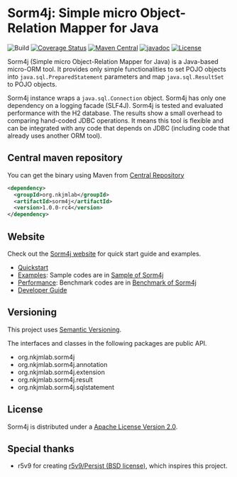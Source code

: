 # Sorm4j: Simple micro Object-Relation Mapper for Java

![Build](https://travis-ci.org/yuu-nkjm/sorm4j.svg?branch=master) [![Coverage Status](https://coveralls.io/repos/github/yuu-nkjm/sorm4j/badge.svg?branch=master&service=github)](https://coveralls.io/github/yuu-nkjm/sorm4j?branch=master) [![Maven Central](https://img.shields.io/maven-central/v/org.nkjmlab/sorm4j.svg)](http://mvnrepository.com/artifact/org.nkjmlab/sorm4j) [![javadoc](https://javadoc.io/badge2/org.nkjmlab/sorm4j/javadoc.svg)](https://javadoc.io/doc/org.nkjmlab/sorm4j) [![License](https://img.shields.io/badge/License-Apache%202.0-blue.svg)](https://opensource.org/licenses/Apache-2.0)


Sorm4j (Simple micro Object-Relation Mapper for Java) is a Java-based micro-ORM tool. It provides only simple functionalities to set POJO objects into `java.sql.PreparedStatement` parameters and map `java.sql.ResultSet` to POJO objects.

Sorm4j instance wraps a `java.sql.Connection` object. Sorm4j has only one dependency on a logging facade (SLF4J). Sorm4j is tested and evaluated performance with the H2 database. The results show a small overhead to comparing hand-coded JDBC operations. It means this tool is flexible and can be integrated with any code that depends on JDBC (including code that already uses another ORM tool).


## Central maven repository

You can get the binary using Maven from [Central Repository](http://mvnrepository.com/artifact/org.nkjmlab/sorm4j)

```xml
<dependency>
  <groupId>org.nkjmlab</groupId>
  <artifactId>sorm4j</artifactId>
  <version>1.0.0-rc4</version>
</dependency>
```

## Website
Check out the [Sorm4j website](https://scrapbox.io/sorm4j/) for quick start guide and examples.

- [Quickstart](https://scrapbox.io/sorm4j/Quickstart)
- [Examples](https://scrapbox.io/sorm4j/Examples): Sample codes are in [Sample of Sorm4j](https://github.com/yuu-nkjm/sorm4j-sample)
- [Performance](https://scrapbox.io/sorm4j/Performance): Benchmark codes are in [Benchmark of Sorm4j](https://github.com/yuu-nkjm/sorm4j-jmh)
- [Developer Guide](https://scrapbox.io/sorm4j/Developer_Guide)

## Versioning
This project uses [Semantic Versioning](https://semver.org/).

The interfaces and classes in the following packages are public API.

 - org.nkjmlab.sorm4j	
 - org.nkjmlab.sorm4j.annotation	
 - org.nkjmlab.sorm4j.extension	
 - org.nkjmlab.sorm4j.result	
 - org.nkjmlab.sorm4j.sqlstatement	

## License
Sorm4j is distributed under a [Apache License Version 2.0](https://github.com/yuu-nkjm/sorm4j/blob/master/LICENSE).

## Special thanks
* r5v9 for creating [r5v9/Persist (BSD license)](https://github.com/r5v9/persist), which inspires this project.
